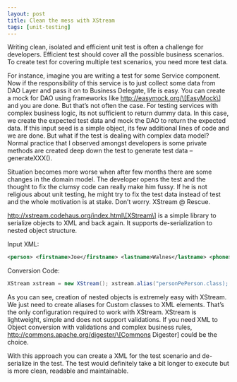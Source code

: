 ```yaml
---
layout: post
title: Clean the mess with XStream
tags: [unit-testing]
---
```


Writing clean, isolated and efficient unit test is often a challenge for developers. Efficient test should cover all the possible business scenarios. To create test for covering multiple test scenarios, you need more test data.

For instance, imagine you are writing a test for some Service component. Now if the responsibility of this service is to just collect some data from DAO Layer and pass it on to Business Delegate, life is easy. You can create a mock for DAO using frameworks like http://easymock.org/\[EasyMock\] and you are done. But that’s not often the case. For testing services with complex business logic, its not sufficient to return dummy data. In this case, we create the expected test data and mock the DAO to return the expected data. If this input seed is a simple object, its few additional lines of code and we are done. But what if the test is dealing with complex data model? Normal practice that I observed amongst developers is some private methods are created deep down the test to generate test data – generateXXX().

Situation becomes more worse when after few months there are some changes in the domain model. The developer opens the test and the thought to fix the clumsy code can really make him fussy. If he is not religious about unit testing, he might try to fix the test data instead of test and the whole motivation is at stake. Don’t worry. XStream @ Rescue.

http://xstream.codehaus.org/index.html\[XStream\] is a simple library to serialize objects to XML and back again. It supports de-serialization to nested object structure.

Input XML:

```xml
<person> <firstname>Joe</firstname> <lastname>Walnes</lastname> <phone> <code>123</code> <number>1234-456</number> </phone> <fax> <code>123</code> <number>9999-999</number> </fax> </person>
```

Conversion Code:

```java
XStream xstream = new XStream(); xstream.alias("personPePerson.class); xstream.alias("phonePhPhoneNumber.class); Person newJoe = (Person)xstream.fromXML(xml);
```

As you can see, creation of nested objects is extremely easy with XStream. We just need to create aliases for Custom classes to XML elements. That’s the only configuration required to work with XStream. XStream is lightweight, simple and does not support validations. If you need XML to Object conversion with validations and complex business rules, http://commons.apache.org/digester/\[Commons Digester\] could be the choice.

With this approach you can create a XML for the test scenario and de-serialize in the test. The test would definitely take a bit longer to execute but is more clean, readable and maintainable.
